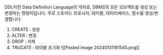 DDL이란 Data Definition Language의 약자로, DBMS의 모든 오브젝트를 생성 또는 변경하는 명령어입니다. 주로 스토어드 프로시저, 테이블, 데이터베이스, 함수를 생성/변경합니다.

1. CREATE : 생성
2. ALTER : 변경
3. DROP : 삭제
4. TRUCATE : 테이블 초기화
![[Pasted image 20240131161545.png]]